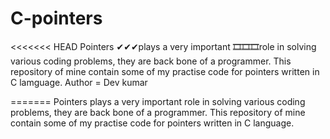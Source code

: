 # C-pointers
<<<<<<< HEAD
Pointers ✔✔✔plays a very important 🎞🎞🎞role in solving various coding problems, they are back bone of a programmer. This repository of mine contain some of my practise code for pointers written in C lamguage.
Author = Dev kumar

=======
Pointers plays a very important role in solving various coding problems, they are back bone of a programmer. This repository of mine contain some of my practise code for pointers written in C language.

